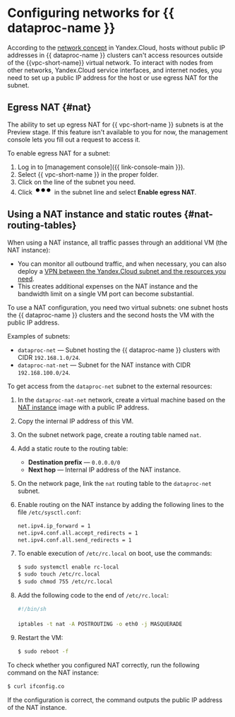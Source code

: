 # Configuring networks for {{ dataproc-name }}

According to the [network concept](../../vpc/concepts/network.md) in Yandex.Cloud, hosts without public IP addresses in {{ dataproc-name }} clusters can't access resources outside of the {{vpc-short-name}} virtual network. To interact with nodes from other networks, Yandex.Cloud service interfaces, and internet nodes, you need to set up a public IP address for the host or use egress NAT for the subnet.

## Egress NAT {#nat}

The ability to set up egress NAT for {{ vpc-short-name }} subnets is at the Preview stage. If this feature isn't available to you for now, the management console lets you fill out a request to access it.

To enable egress NAT for a subnet:

1. Log in to [management console]({{ link-console-main }}).
1. Select {{ vpc-short-name }} in the proper folder.
1. Click on the line of the subnet you need.
1. Click ![options](../../_assets/options.svg) in the subnet line and select **Enable egress NAT**.

## Using a NAT instance and static routes {#nat-routing-tables}

When using a NAT instance, all traffic passes through an additional VM (the NAT instance):

* You can monitor all outbound traffic, and when necessary, you can also deploy a [VPN between the Yandex.Cloud subnet and the resources you need](../../solutions/routing/ipsec-vpn.md).
* This creates additional expenses on the NAT instance and the bandwidth limit on a single VM port can become substantial.

To use a NAT configuration, you need two virtual subnets: one subnet hosts the {{ dataproc-name }} clusters and the second hosts the VM with the public IP address.

Examples of subnets:

- `dataproc-net` — Subnet hosting the {{ dataproc-name }} clusters with CIDR `192.168.1.0/24`.
- `dataproc-nat-net` — Subnet for the NAT instance with CIDR `192.168.100.0/24`.

To get access from the `dataproc-net` subnet to the external resources:

1. In the `dataproc-nat-net` network, create a virtual machine based on the [NAT instance](https://cloud.yandex.com/en-ru/marketplace/products/f2etqeet87jshce7o7j8) image with a public IP address.

2. Copy the internal IP address of this VM.

2. On the subnet network page, create a routing table named `nat`.

3. Add a static route to the routing table:
   * **Destination prefix** — `0.0.0.0/0`
   * **Next hop** — Internal IP address of the NAT instance.

4. On the network page, link the `nat` routing table to the `dataproc-net` subnet.

5. Enable routing on the NAT instance by adding the following lines to the file `/etc/sysctl.conf`:

   ```(ini)
   net.ipv4.ip_forward = 1
   net.ipv4.conf.all.accept_redirects = 1
   net.ipv4.conf.all.send_redirects = 1
   ```

1. To enable execution of `/etc/rc.local` on boot, use the commands:

   ```bash
   $ sudo systemctl enable rc-local
   $ sudo touch /etc/rc.local
   $ sudo chmod 755 /etc/rc.local
   ```

1. Add the following code to the end of `/etc/rc.local`:

   ```bash
   #!/bin/sh
   
   iptables -t nat -A POSTROUTING -o eth0 -j MASQUERADE
   ```

1. Restart the VM:

   ```bash
   $ sudo reboot -f
   ```

To check whether you configured NAT correctly, run the following command on the NAT instance:

```bash
$ curl ifconfig.co
```

If the configuration is correct, the command outputs the public IP address of the NAT instance.

